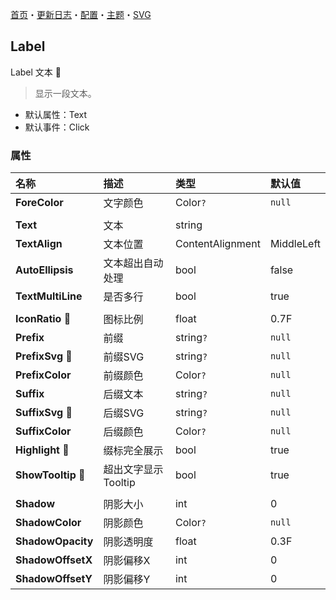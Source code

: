﻿[首页](../Home.md)・[更新日志](../UpdateLog.md)・[配置](../Config.md)・[主题](../Theme.md)・[SVG](../SVG.md)

## Label

Label 文本 👚

> 显示一段文本。

- 默认属性：Text
- 默认事件：Click

### 属性

名称 | 描述 | 类型 | 默认值 |
:--|:--|:--|:--|
**ForeColor** | 文字颜色 | Color`?` | `null` |
||||
**Text** | 文本 | string ||
**TextAlign** | 文本位置 | ContentAlignment | MiddleLeft |
**AutoEllipsis** | 文本超出自动处理 | bool | false |
**TextMultiLine** | 是否多行 | bool | true |
||||
**IconRatio** 🔴 | 图标比例 | float | 0.7F |
**Prefix** | 前缀 | string`?` | `null` |
**PrefixSvg** 🔴 | 前缀SVG | string`?` | `null` |
**PrefixColor** | 前缀颜色 | Color`?` | `null` |
**Suffix** | 后缀文本 | string`?` | `null` |
**SuffixSvg** 🔴 | 后缀SVG | string`?` | `null` |
**SuffixColor** | 后缀颜色 | Color`?` | `null` |
**Highlight** 🔴 | 缀标完全展示 | bool | true |
**ShowTooltip** 🔴 | 超出文字显示 Tooltip | bool | true |
||||
**Shadow** | 阴影大小 | int | 0 |
**ShadowColor** | 阴影颜色 | Color`?` | `null` |
**ShadowOpacity** | 阴影透明度 | float | 0.3F |
**ShadowOffsetX** | 阴影偏移X | int | 0 |
**ShadowOffsetY** | 阴影偏移Y | int | 0 |